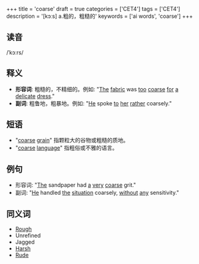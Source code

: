 +++
title = 'coarse'
draft = true
categories = ['CET4']
tags = ['CET4']
description = '[kɔːs] a.粗的，粗糙的'
keywords = ['ai words', 'coarse']
+++

## 读音
/ˈkɔːrs/

## 释义
- **形容词**: 粗糙的，不精细的。例如: "[The](/post/the/) [fabric](/post/fabric/) was [too](/post/too/) [coarse](/post/coarse/) [for](/post/for/) [a](/post/a/) [delicate](/post/delicate/) [dress](/post/dress/)."
- **副词**: 粗鲁地，粗暴地。例如: "[He](/post/he/) spoke [to](/post/to/) [her](/post/her/) [rather](/post/rather/) coarsely."

## 短语
- "[coarse](/post/coarse/) [grain](/post/grain/)" 指颗粒大的谷物或粗糙的质地。
- "[coarse](/post/coarse/) [language](/post/language/)" 指粗俗或不雅的语言。

## 例句
- 形容词: "[The](/post/the/) sandpaper had [a](/post/a/) [very](/post/very/) [coarse](/post/coarse/) grit."
- 副词: "[He](/post/he/) handled [the](/post/the/) [situation](/post/situation/) coarsely, [without](/post/without/) [any](/post/any/) sensitivity."

## 同义词
- [Rough](/post/rough/)
- Unrefined
- Jagged
- [Harsh](/post/harsh/)
- [Rude](/post/rude/)
